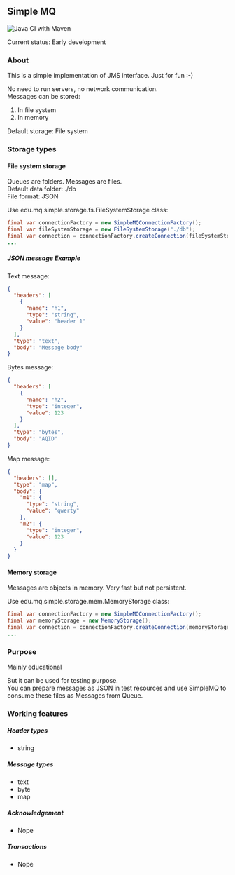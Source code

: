 ## Simple MQ

![Java CI with Maven](https://github.com/pronchakov/simple-mq/actions/workflows/maven.yml/badge.svg)

Current status: Early development

### About

This is a simple implementation of JMS interface. Just for fun :-)

No need to run servers, no network communication.  
Messages can be stored: 
1. In file system  
2. In memory

Default storage: File system

### Storage types

#### File system storage

Queues are folders. Messages are files.  
Default data folder: ./db  
File format: JSON

Use edu.mq.simple.storage.fs.FileSystemStorage class:
``` java
final var connectionFactory = new SimpleMQConnectionFactory();
final var fileSystemStorage = new FileSystemStorage("./db");
final var connection = connectionFactory.createConnection(fileSystemStorage);
...
```

##### JSON message Example

Text message:

```json
{
  "headers": [
    {
      "name": "h1",
      "type": "string",
      "value": "header 1"
    }
  ],
  "type": "text",
  "body": "Message body"
}
```

Bytes message:

```json
{
  "headers": [
    {
      "name": "h2",
      "type": "integer",
      "value": 123
    }
  ],
  "type": "bytes",
  "body": "AQID"
}
```

Map message:

```json
{
  "headers": [],
  "type": "map",
  "body": {
    "m1": {
      "type": "string",
      "value": "qwerty"
    },
    "m2": {
      "type": "integer",
      "value": 123
    }
  }
}
```

#### Memory storage

Messages are objects in memory. Very fast but not persistent.

Use edu.mq.simple.storage.mem.MemoryStorage class:
``` java
final var connectionFactory = new SimpleMQConnectionFactory();
final var memoryStorage = new MemoryStorage();
final var connection = connectionFactory.createConnection(memoryStorage);
...
```

### Purpose

Mainly educational

But it can be used for testing purpose.  
You can prepare messages as JSON in test resources and use SimpleMQ to consume these files as Messages from Queue.

### Working features

##### Header types

* string

##### Message types

* text
* byte
* map

##### Acknowledgement

* Nope

##### Transactions

* Nope

